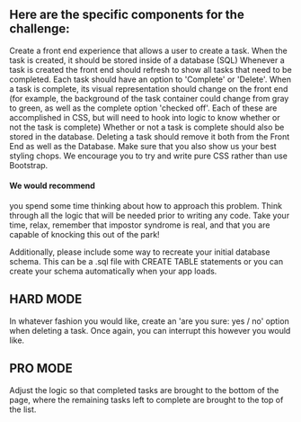 ## Here are the specific components for the challenge:

Create a front end experience that allows a user to create a task.
When the task is created, it should be stored inside of a database (SQL)
Whenever a task is created the front end should refresh to show all tasks that need to be completed.
Each task should have an option to 'Complete' or 'Delete'.
When a task is complete, its visual representation should change on the front end (for example, the background of the task container could change from gray to green, as well as the complete option 'checked off'. Each of these are accomplished in CSS, but will need to hook into logic to know whether or not the task is complete)
Whether or not a task is complete should also be stored in the database.
Deleting a task should remove it both from the Front End as well as the Database.
Make sure that you also show us your best styling chops. We encourage you to try and write pure CSS rather than use Bootstrap.

#### We would recommend
you spend some time thinking about how to approach this problem. Think through all the logic that will be needed prior to writing any code. Take your time, relax, remember that impostor syndrome is real, and that you are capable of knocking this out of the park!

Additionally, please include some way to recreate your initial database schema. This can be a .sql file with CREATE TABLE statements or you can create your schema automatically when your app loads.

## HARD MODE

In whatever fashion you would like, create an 'are you sure: yes / no' option when deleting a task. Once again, you can interrupt this however you would like.

## PRO MODE

Adjust the logic so that completed tasks are brought to the bottom of the page, where the remaining tasks left to complete are brought to the top of the list.
